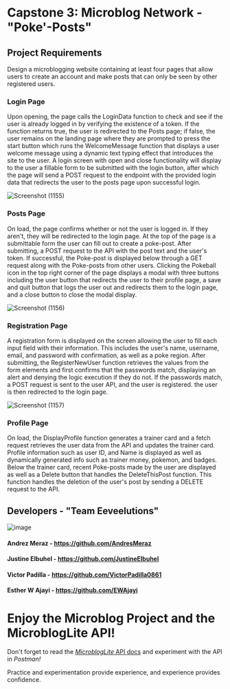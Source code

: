 # Capstone 3: Microblog Network - "Poke'-Posts"

## Project Requirements
Design a microblogging website containing at least four pages that allow users to create an account and make posts that can only be seen by other registered users. 

### Login Page
Upon opening, the page calls the LoginData function to check and see if the user is already logged in by verifying the existence of a token. If the function returns true, the user is redirected to the Posts page; if false, the user remains on the landing page where they are prompted to press the start button which runs the WelcomeMessage function that displays a user welcome message using a dynamic text typing effect that introduces the site to the user. A login screen with open and close functionality will display to the user a fillable form to be submitted with the login button, after which the page will send a POST request to the endpoint with the provided login data that redirects the user to the posts page upon successful login.


![Screenshot (1155)](https://github.com/AndresMeraz/capstone-3-for-real/assets/146771873/32839a00-e764-4eee-a7e9-4da29f2157c1)


### Posts Page
On load, the page confirms whether or not the user is logged in. If they aren't, they will be redirected to the login page. At the top of the page is a submittable form the user can fill out to create a poke-post. After submitting, a POST request to the API with the post text and the user's token. If successful, the Poke-post is displayed below through a GET request along with the Poke-posts from other users. Clicking the Pokeball icon in the top right corner of the page displays a modal with three buttons including the user button that redirects the user to their profile page, a save and quit button that logs the user out and redirects them to the login page, and a close button to close the modal display.


![Screenshot (1156)](https://github.com/AndresMeraz/capstone-3-for-real/assets/146771873/cae1d7bc-e393-43e7-95fd-5122850f8513)


### Registration Page
A registration form is displayed on the screen allowing the user to fill each input field with their information. This includes the user's name, username, email, and password with confirmation, as well as a poke region. After submitting, the RegisterNewUser function retrieves the values from the form elements and first confirms that the passwords match, displaying an alert and denying the logic execution if they do not. If the passwords match, a POST request is sent to the user API, and the user is registered. the user is then redirected to the login page.


![Screenshot (1157)](https://github.com/AndresMeraz/capstone-3-for-real/assets/146771873/c85c10c4-6c50-47bc-8c9b-a47b46e9ef7e)


### Profile Page
On load, the DisplayProfile function generates a trainer card and a fetch request retrieves the user data from the API and updates the trainer card. Profile information such as user ID, and Name is displayed as well as dynamically generated info such as trainer money, pokemon, and badges. Below the trainer card, recent Poke-posts made by the user are displayed as well as a Delete button that handles the DeleteThisPost function. This function handles the deletion of the user's post by sending a DELETE request to the API.

## Developers - "Team Eeveelutions"
![image](https://github.com/AndresMeraz/capstone-3-for-real/assets/146771873/9d6d7d7a-d6b7-4312-af2e-06c3bcf21ca6)


#### Andrez Meraz - https://github.com/AndresMeraz
#### Justine Elbuhel - https://github.com/JustineElbuhel
#### Victor Padilla - https://github.com/VictorPadilla0861
#### Esther W Ajayi - https://github.com/EWAjayi

# Enjoy the Microblog Project and the MicroblogLite API!

Don't forget to read the [*MicroblogLite* API docs](https://microbloglite.herokuapp.com/docs/) and experiment with the API in *Postman!*

Practice and experimentation provide experience, and experience provides confidence.
